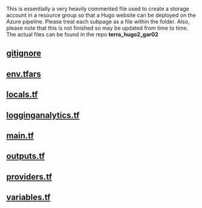 This is essentially a very heavily commented file used to create a storage account in a resource group so that a Hugo website can be deployed on the Azure pipeline. Please treat each subpage as a file within the folder. Also, please note that this is not finished so may be updated from time to time. The actual files can be found in the repo **terra_hugo2_gar02**

## [gitignore](/ce02-wiki/Using-Pipelines/Terraform/Terraform-Hugo-for-Dummies/gitignore)

## [env.tfars](/ce02-wiki/Using-Pipelines/Terraform/Terraform-Hugo-for-Dummies/env.tfvars)

## [locals.tf](/ce02-wiki/Using-Pipelines/Terraform/Terraform-Hugo-for-Dummies/locals.tf)

## [logginganalytics.tf](/ce02-wiki/Using-Pipelines/Terraform/Terraform-Hugo-for-Dummies/logginganalytics.tf)

## [main.tf](/ce02-wiki/Using-Pipelines/Terraform/Terraform-Hugo-for-Dummies/main.tf)

## [outputs.tf](/ce02-wiki/Using-Pipelines/Terraform/Terraform-Hugo-for-Dummies/outputs.tf)

## [providers.tf](/ce02-wiki/Using-Pipelines/Terraform/Terraform-Hugo-for-Dummies/providers.tf)

## [variables.tf](/ce02-wiki/Using-Pipelines/Terraform/Terraform-Hugo-for-Dummies/variables.tf)